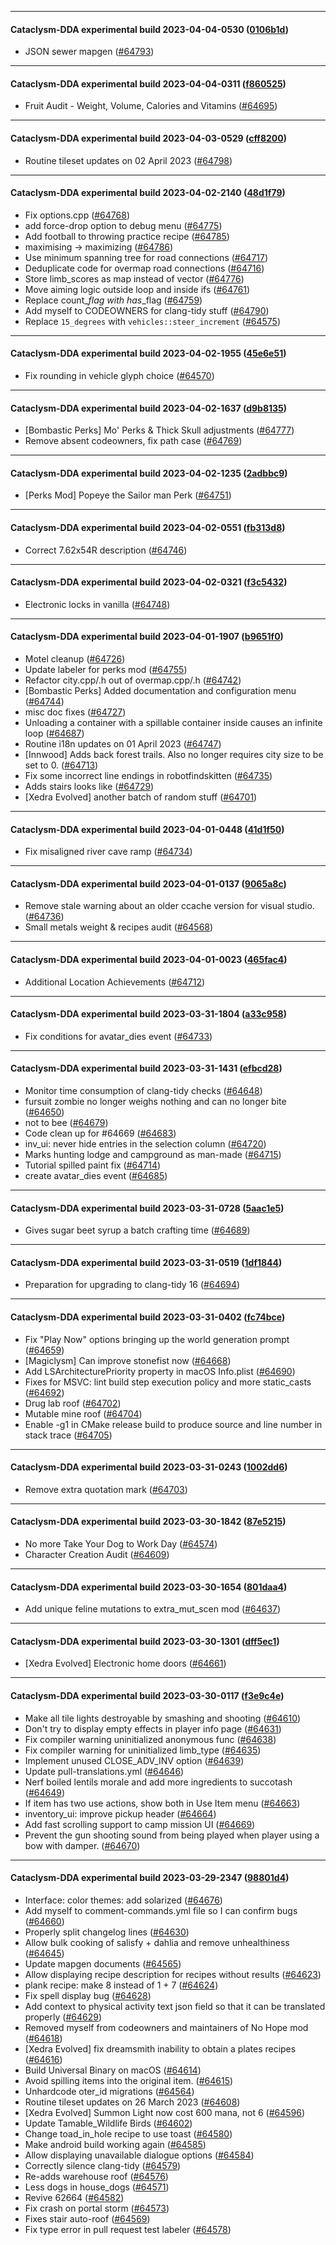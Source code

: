 
---

#### Cataclysm-DDA experimental build 2023-04-04-0530 ([0106b1d](https://github.com/CleverRaven/Cataclysm-DDA/releases/tag/cdda-experimental-2023-04-04-0530))

* JSON sewer mapgen ([#64793](https://github.com/CleverRaven/Cataclysm-DDA/pull/64793))

---

#### Cataclysm-DDA experimental build 2023-04-04-0311 ([f860525](https://github.com/CleverRaven/Cataclysm-DDA/releases/tag/cdda-experimental-2023-04-04-0311))

* Fruit Audit - Weight, Volume, Calories and Vitamins ([#64695](https://github.com/CleverRaven/Cataclysm-DDA/pull/64695))

---

#### Cataclysm-DDA experimental build 2023-04-03-0529 ([cff8200](https://github.com/CleverRaven/Cataclysm-DDA/releases/tag/cdda-experimental-2023-04-03-0529))

* Routine tileset updates on 02 April 2023 ([#64798](https://github.com/CleverRaven/Cataclysm-DDA/pull/64798))

---

#### Cataclysm-DDA experimental build 2023-04-02-2140 ([48d1f79](https://github.com/CleverRaven/Cataclysm-DDA/releases/tag/cdda-experimental-2023-04-02-2140))

* Fix options.cpp ([#64768](https://github.com/CleverRaven/Cataclysm-DDA/pull/64768))
* add force-drop option to debug menu ([#64775](https://github.com/CleverRaven/Cataclysm-DDA/pull/64775))
* Add football to throwing practice recipe ([#64785](https://github.com/CleverRaven/Cataclysm-DDA/pull/64785))
* maximising -> maximizing ([#64786](https://github.com/CleverRaven/Cataclysm-DDA/pull/64786))
* Use minimum spanning tree for road connections ([#64717](https://github.com/CleverRaven/Cataclysm-DDA/pull/64717))
* Deduplicate code for overmap road connections ([#64716](https://github.com/CleverRaven/Cataclysm-DDA/pull/64716))
* Store limb_scores as map instead of vector ([#64776](https://github.com/CleverRaven/Cataclysm-DDA/pull/64776))
* Move aiming logic outside loop and inside ifs ([#64761](https://github.com/CleverRaven/Cataclysm-DDA/pull/64761))
* Replace count_*_flag with has_*_flag ([#64759](https://github.com/CleverRaven/Cataclysm-DDA/pull/64759))
* Add myself to CODEOWNERS for clang-tidy stuff ([#64790](https://github.com/CleverRaven/Cataclysm-DDA/pull/64790))
* Replace `15_degrees` with `vehicles::steer_increment` ([#64575](https://github.com/CleverRaven/Cataclysm-DDA/pull/64575))

---

#### Cataclysm-DDA experimental build 2023-04-02-1955 ([45e6e51](https://github.com/CleverRaven/Cataclysm-DDA/releases/tag/cdda-experimental-2023-04-02-1955))

* Fix rounding in vehicle glyph choice ([#64570](https://github.com/CleverRaven/Cataclysm-DDA/pull/64570))

---

#### Cataclysm-DDA experimental build 2023-04-02-1637 ([d9b8135](https://github.com/CleverRaven/Cataclysm-DDA/releases/tag/cdda-experimental-2023-04-02-1637))

* [Bombastic Perks] Mo' Perks & Thick Skull adjustments ([#64777](https://github.com/CleverRaven/Cataclysm-DDA/pull/64777))
* Remove absent codeowners, fix path case ([#64769](https://github.com/CleverRaven/Cataclysm-DDA/pull/64769))

---

#### Cataclysm-DDA experimental build 2023-04-02-1235 ([2adbbc9](https://github.com/CleverRaven/Cataclysm-DDA/releases/tag/cdda-experimental-2023-04-02-1235))

* [Perks Mod] Popeye the Sailor man Perk ([#64751](https://github.com/CleverRaven/Cataclysm-DDA/pull/64751))

---

#### Cataclysm-DDA experimental build 2023-04-02-0551 ([fb313d8](https://github.com/CleverRaven/Cataclysm-DDA/releases/tag/cdda-experimental-2023-04-02-0551))

* Correct 7.62x54R description ([#64746](https://github.com/CleverRaven/Cataclysm-DDA/pull/64746))

---

#### Cataclysm-DDA experimental build 2023-04-02-0321 ([f3c5432](https://github.com/CleverRaven/Cataclysm-DDA/releases/tag/cdda-experimental-2023-04-02-0321))

* Electronic locks in vanilla ([#64748](https://github.com/CleverRaven/Cataclysm-DDA/pull/64748))

---

#### Cataclysm-DDA experimental build 2023-04-01-1907 ([b9651f0](https://github.com/CleverRaven/Cataclysm-DDA/releases/tag/cdda-experimental-2023-04-01-1907))

* Motel cleanup ([#64726](https://github.com/CleverRaven/Cataclysm-DDA/pull/64726))
* Update labeler for perks mod ([#64755](https://github.com/CleverRaven/Cataclysm-DDA/pull/64755))
* Refactor city.cpp/.h out of overmap.cpp/.h ([#64742](https://github.com/CleverRaven/Cataclysm-DDA/pull/64742))
* [Bombastic Perks] Added documentation and configuration menu ([#64744](https://github.com/CleverRaven/Cataclysm-DDA/pull/64744))
* misc doc fixes ([#64727](https://github.com/CleverRaven/Cataclysm-DDA/pull/64727))
* Unloading a container with a spillable container inside causes an infinite loop ([#64687](https://github.com/CleverRaven/Cataclysm-DDA/pull/64687))
* Routine i18n updates on 01 April 2023 ([#64747](https://github.com/CleverRaven/Cataclysm-DDA/pull/64747))
* [Innwood] Adds back forest trails. Also no longer requires city size to be set to 0. ([#64713](https://github.com/CleverRaven/Cataclysm-DDA/pull/64713))
* Fix some incorrect line endings in robotfindskitten ([#64735](https://github.com/CleverRaven/Cataclysm-DDA/pull/64735))
* Adds stairs looks like ([#64729](https://github.com/CleverRaven/Cataclysm-DDA/pull/64729))
* [Xedra Evolved] another batch of random stuff ([#64701](https://github.com/CleverRaven/Cataclysm-DDA/pull/64701))

---

#### Cataclysm-DDA experimental build 2023-04-01-0448 ([41d1f50](https://github.com/CleverRaven/Cataclysm-DDA/releases/tag/cdda-experimental-2023-04-01-0448))

* Fix misaligned river cave ramp ([#64734](https://github.com/CleverRaven/Cataclysm-DDA/pull/64734))

---

#### Cataclysm-DDA experimental build 2023-04-01-0137 ([9065a8c](https://github.com/CleverRaven/Cataclysm-DDA/releases/tag/cdda-experimental-2023-04-01-0137))

* Remove stale warning about an older ccache version for visual studio. ([#64736](https://github.com/CleverRaven/Cataclysm-DDA/pull/64736))
* Small metals weight & recipes audit ([#64568](https://github.com/CleverRaven/Cataclysm-DDA/pull/64568))

---

#### Cataclysm-DDA experimental build 2023-04-01-0023 ([465fac4](https://github.com/CleverRaven/Cataclysm-DDA/releases/tag/cdda-experimental-2023-04-01-0023))

* Additional Location Achievements ([#64712](https://github.com/CleverRaven/Cataclysm-DDA/pull/64712))

---

#### Cataclysm-DDA experimental build 2023-03-31-1804 ([a33c958](https://github.com/CleverRaven/Cataclysm-DDA/releases/tag/cdda-experimental-2023-03-31-1804))

* Fix conditions for avatar_dies event ([#64733](https://github.com/CleverRaven/Cataclysm-DDA/pull/64733))

---

#### Cataclysm-DDA experimental build 2023-03-31-1431 ([efbcd28](https://github.com/CleverRaven/Cataclysm-DDA/releases/tag/cdda-experimental-2023-03-31-1431))

* Monitor time consumption of clang-tidy checks ([#64648](https://github.com/CleverRaven/Cataclysm-DDA/pull/64648))
* fursuit zombie no longer weighs nothing and can no longer bite ([#64650](https://github.com/CleverRaven/Cataclysm-DDA/pull/64650))
* not to bee ([#64679](https://github.com/CleverRaven/Cataclysm-DDA/pull/64679))
* Code clean up for #64669 ([#64683](https://github.com/CleverRaven/Cataclysm-DDA/pull/64683))
* inv_ui: never hide entries in the selection column ([#64720](https://github.com/CleverRaven/Cataclysm-DDA/pull/64720))
* Marks hunting lodge and campground as man-made ([#64715](https://github.com/CleverRaven/Cataclysm-DDA/pull/64715))
* Tutorial spilled paint fix ([#64714](https://github.com/CleverRaven/Cataclysm-DDA/pull/64714))
* create avatar_dies event ([#64685](https://github.com/CleverRaven/Cataclysm-DDA/pull/64685))

---

#### Cataclysm-DDA experimental build 2023-03-31-0728 ([5aac1e5](https://github.com/CleverRaven/Cataclysm-DDA/releases/tag/cdda-experimental-2023-03-31-0728))

* Gives sugar beet syrup a batch crafting time ([#64689](https://github.com/CleverRaven/Cataclysm-DDA/pull/64689))

---

#### Cataclysm-DDA experimental build 2023-03-31-0519 ([1df1844](https://github.com/CleverRaven/Cataclysm-DDA/releases/tag/cdda-experimental-2023-03-31-0519))

* Preparation for upgrading to clang-tidy 16 ([#64694](https://github.com/CleverRaven/Cataclysm-DDA/pull/64694))

---

#### Cataclysm-DDA experimental build 2023-03-31-0402 ([fc74bce](https://github.com/CleverRaven/Cataclysm-DDA/releases/tag/cdda-experimental-2023-03-31-0402))

* Fix "Play Now" options bringing up the world generation prompt ([#64659](https://github.com/CleverRaven/Cataclysm-DDA/pull/64659))
* [Magiclysm] Can improve stonefist now ([#64668](https://github.com/CleverRaven/Cataclysm-DDA/pull/64668))
* Add LSArchitecturePriority property in macOS Info.plist ([#64690](https://github.com/CleverRaven/Cataclysm-DDA/pull/64690))
* Fixes for MSVC:  lint build step execution policy and more static_casts ([#64692](https://github.com/CleverRaven/Cataclysm-DDA/pull/64692))
* Drug lab roof ([#64702](https://github.com/CleverRaven/Cataclysm-DDA/pull/64702))
* Mutable mine roof ([#64704](https://github.com/CleverRaven/Cataclysm-DDA/pull/64704))
* Enable -g1 in CMake release build to produce source and line number in stack trace ([#64705](https://github.com/CleverRaven/Cataclysm-DDA/pull/64705))

---

#### Cataclysm-DDA experimental build 2023-03-31-0243 ([1002dd6](https://github.com/CleverRaven/Cataclysm-DDA/releases/tag/cdda-experimental-2023-03-31-0243))

* Remove extra quotation mark ([#64703](https://github.com/CleverRaven/Cataclysm-DDA/pull/64703))

---

#### Cataclysm-DDA experimental build 2023-03-30-1842 ([87e5215](https://github.com/CleverRaven/Cataclysm-DDA/releases/tag/cdda-experimental-2023-03-30-1842))

* No more Take Your Dog to Work Day ([#64574](https://github.com/CleverRaven/Cataclysm-DDA/pull/64574))
* Character Creation Audit ([#64609](https://github.com/CleverRaven/Cataclysm-DDA/pull/64609))

---

#### Cataclysm-DDA experimental build 2023-03-30-1654 ([801daa4](https://github.com/CleverRaven/Cataclysm-DDA/releases/tag/cdda-experimental-2023-03-30-1654))

* Add unique feline mutations to extra_mut_scen mod ([#64637](https://github.com/CleverRaven/Cataclysm-DDA/pull/64637))

---

#### Cataclysm-DDA experimental build 2023-03-30-1301 ([dff5ec1](https://github.com/CleverRaven/Cataclysm-DDA/releases/tag/cdda-experimental-2023-03-30-1301))

* [Xedra Evolved] Electronic home doors ([#64661](https://github.com/CleverRaven/Cataclysm-DDA/pull/64661))

---

#### Cataclysm-DDA experimental build 2023-03-30-0117 ([f3e9c4e](https://github.com/CleverRaven/Cataclysm-DDA/releases/tag/cdda-experimental-2023-03-30-0117))

* Make all tile lights destroyable by smashing and shooting ([#64610](https://github.com/CleverRaven/Cataclysm-DDA/pull/64610))
* Don't try to display empty effects in player info page ([#64631](https://github.com/CleverRaven/Cataclysm-DDA/pull/64631))
* Fix compiler warning uninitialized anonymous func ([#64638](https://github.com/CleverRaven/Cataclysm-DDA/pull/64638))
* Fix compiler warning for uninitialized limb_type ([#64635](https://github.com/CleverRaven/Cataclysm-DDA/pull/64635))
* Implement unused CLOSE_ADV_INV option ([#64639](https://github.com/CleverRaven/Cataclysm-DDA/pull/64639))
* Update pull-translations.yml ([#64646](https://github.com/CleverRaven/Cataclysm-DDA/pull/64646))
* Nerf boiled lentils morale and add more ingredients to succotash ([#64649](https://github.com/CleverRaven/Cataclysm-DDA/pull/64649))
* If item has two use actions, show both in Use Item menu ([#64663](https://github.com/CleverRaven/Cataclysm-DDA/pull/64663))
* inventory_ui: improve pickup header ([#64664](https://github.com/CleverRaven/Cataclysm-DDA/pull/64664))
* Add fast scrolling support to camp mission UI ([#64669](https://github.com/CleverRaven/Cataclysm-DDA/pull/64669))
* Prevent the gun shooting sound from being played when player using a bow with damper. ([#64670](https://github.com/CleverRaven/Cataclysm-DDA/pull/64670))

---

#### Cataclysm-DDA experimental build 2023-03-29-2347 ([98801d4](https://github.com/CleverRaven/Cataclysm-DDA/releases/tag/cdda-experimental-2023-03-29-2347))

* Interface: color themes: add solarized ([#64676](https://github.com/CleverRaven/Cataclysm-DDA/pull/64676))
* Add myself to comment-commands.yml file so I can confirm bugs ([#64660](https://github.com/CleverRaven/Cataclysm-DDA/pull/64660))
* Properly split changelog lines ([#64630](https://github.com/CleverRaven/Cataclysm-DDA/pull/64630))
* Allow bulk cooking of salisfy + dahlia and remove unhealthiness ([#64645](https://github.com/CleverRaven/Cataclysm-DDA/pull/64645))
* Update mapgen documents ([#64565](https://github.com/CleverRaven/Cataclysm-DDA/pull/64565))
* Allow displaying recipe description for recipes without results ([#64623](https://github.com/CleverRaven/Cataclysm-DDA/pull/64623))
* plank recipe: make 8 instead of 1 + 7 ([#64624](https://github.com/CleverRaven/Cataclysm-DDA/pull/64624))
* Fix spell display bug ([#64628](https://github.com/CleverRaven/Cataclysm-DDA/pull/64628))
* Add context to physical activity text json field so that it can be translated properly ([#64629](https://github.com/CleverRaven/Cataclysm-DDA/pull/64629))
* Removed myself from codeowners and maintainers of No Hope mod ([#64618](https://github.com/CleverRaven/Cataclysm-DDA/pull/64618))
* [Xedra Evolved] fix dreamsmith inability to obtain a plates recipes ([#64616](https://github.com/CleverRaven/Cataclysm-DDA/pull/64616))
* Build Universal Binary on macOS ([#64614](https://github.com/CleverRaven/Cataclysm-DDA/pull/64614))
* Avoid spilling items into the original item. ([#64615](https://github.com/CleverRaven/Cataclysm-DDA/pull/64615))
* Unhardcode oter_id migrations ([#64564](https://github.com/CleverRaven/Cataclysm-DDA/pull/64564))
* Routine tileset updates on 26 March 2023 ([#64608](https://github.com/CleverRaven/Cataclysm-DDA/pull/64608))
* [Xedra Evolved] Summon Light now cost 600 mana, not 6 ([#64596](https://github.com/CleverRaven/Cataclysm-DDA/pull/64596))
* Update Tamable_Wildlife Birds ([#64602](https://github.com/CleverRaven/Cataclysm-DDA/pull/64602))
* Change toad_in_hole recipe to use toast ([#64580](https://github.com/CleverRaven/Cataclysm-DDA/pull/64580))
* Make android build working again ([#64585](https://github.com/CleverRaven/Cataclysm-DDA/pull/64585))
* Allow displaying unavailable dialogue options ([#64584](https://github.com/CleverRaven/Cataclysm-DDA/pull/64584))
* Correctly silence clang-tidy ([#64579](https://github.com/CleverRaven/Cataclysm-DDA/pull/64579))
* Re-adds warehouse roof ([#64576](https://github.com/CleverRaven/Cataclysm-DDA/pull/64576))
* Less dogs in house_dogs ([#64571](https://github.com/CleverRaven/Cataclysm-DDA/pull/64571))
* Revive 62664 ([#64582](https://github.com/CleverRaven/Cataclysm-DDA/pull/64582))
* Fix crash on portal storm ([#64573](https://github.com/CleverRaven/Cataclysm-DDA/pull/64573))
* Fixes stair auto-roof ([#64569](https://github.com/CleverRaven/Cataclysm-DDA/pull/64569))
* Fix type error in pull request test labeler ([#64578](https://github.com/CleverRaven/Cataclysm-DDA/pull/64578))
